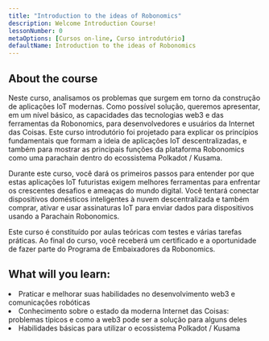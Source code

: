 ```yaml
---
title: "Introduction to the ideas of Robonomics"
description: Welcome Introduction Course!
lessonNumber: 0
metaOptions: [Cursos on-line, Curso introdutório]
defaultName: Introduction to the ideas of Robonomics
---
```


## About the course

Neste curso, analisamos os problemas que surgem em torno da construção de aplicações IoT modernas. Como possível solução, queremos apresentar, em um nível básico, as capacidades das tecnologias web3 e das ferramentas da Robonomics, para desenvolvedores e usuários da Internet das Coisas. Este curso introdutório foi projetado para explicar os princípios fundamentais que formam a ideia de aplicações IoT descentralizadas, e também para mostrar as principais funções da plataforma Robonomics como uma parachain dentro do ecossistema Polkadot / Kusama.

Durante este curso, você dará os primeiros passos para entender por que estas aplicações IoT futuristas exigem melhores ferramentas para enfrentar os crescentes desafios e ameaças do mundo digital. Você tentará conectar dispositivos domésticos inteligentes à nuvem descentralizada e também comprar, ativar e usar assinaturas IoT para enviar dados para dispositivos usando a Parachain Robonomics.

Este curso é constituído por aulas teóricas com testes e várias tarefas práticas. Ao final do curso, você receberá um certificado e a oportunidade de fazer parte do Programa de Embaixadores da Robonomics.


## What will you learn:

<List type="plus">
  <li>
    Praticar e melhorar suas habilidades no desenvolvimento web3 e comunicações robóticas
  </li>
  <li>
    Conhecimento sobre o estado da moderna Internet das Coisas: problemas típicos e como a web3 pode ser a solução para alguns deles
  </li>
   <li>
    Habilidades básicas para utilizar o ecossistema Polkadot / Kusama
  </li>
</List>